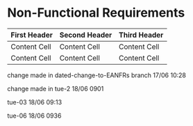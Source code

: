 # Non-Functional Requirements


| First Header | Second Header | Third Header |
  | ------------ | ------------- | ------------ |
| Content Cell | Content Cell  | Content Cell |
| Content Cell | Content Cell  | Content Cell |

change made in dated-change-to-EANFRs branch 17/06 10:28

change made in tue-2 18/06 0901

tue-03 18/06 09:13

tue-06 18/06 0936